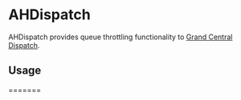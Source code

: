 AHDispatch
==========

AHDispatch provides queue throttling functionality to [Grand Central Dispatch](http://www.github.com).

## Usage
=======
